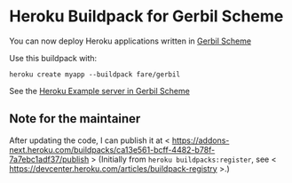 # Heroku Buildpack for Gerbil Scheme

You can now deploy Heroku applications written in [Gerbil Scheme](https://cons.io)

Use this buildpack with:
```shell
heroku create myapp --buildpack fare/gerbil
```

See the [Heroku Example server in Gerbil Scheme](https://github.com/heroku-gerbil/heroku-example-gerbil)

## Note for the maintainer

After updating the code, I can publish it at < https://addons-next.heroku.com/buildpacks/ca13e561-bcff-4482-b78f-7a7ebc1adf37/publish >
(Initially from `heroku buildpacks:register`, see < https://devcenter.heroku.com/articles/buildpack-registry >.)
